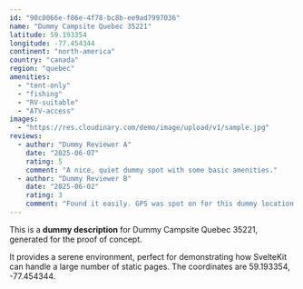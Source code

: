 ```yaml
---
id: "90c0066e-f86e-4f78-bc8b-ee9ad7997036"
name: "Dummy Campsite Quebec 35221"
latitude: 59.193354
longitude: -77.454344
continent: "north-america"
country: "canada"
region: "quebec"
amenities:
  - "tent-only"
  - "fishing"
  - "RV-suitable"
  - "ATV-access"
images:
  - "https://res.cloudinary.com/demo/image/upload/v1/sample.jpg"
reviews:
  - author: "Dummy Reviewer A"
    date: "2025-06-07"
    rating: 5
    comment: "A nice, quiet dummy spot with some basic amenities."
  - author: "Dummy Reviewer B"
    date: "2025-06-02"
    rating: 3
    comment: "Found it easily. GPS was spot on for this dummy location."
---
```


This is a **dummy description** for Dummy Campsite Quebec 35221, generated for the proof of concept.

It provides a serene environment, perfect for demonstrating how SvelteKit can handle a large number of static pages. The coordinates are 59.193354, -77.454344.
